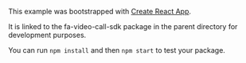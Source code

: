 This example was bootstrapped with [Create React App](https://github.com/facebook/create-react-app).

It is linked to the fa-video-call-sdk package in the parent directory for development purposes.

You can run `npm install` and then `npm start` to test your package.
